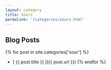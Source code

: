 ```yaml
---
layout: category
title: Sours
permalink: '/categories/sours.html'
---
```


## Blog Posts

{% for post in site.categories['sour'] %}
  *  [ {{ post.title }} ]({{ post.url }})
{% endfor %}
